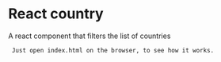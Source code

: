# React country

A react component that filters the list of countries

     Just open index.html on the browser, to see how it works.
